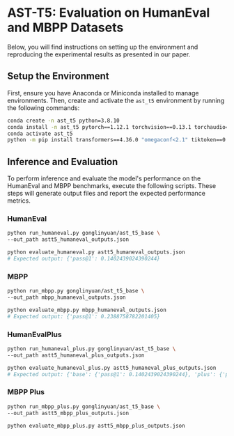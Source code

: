 # AST-T5: Evaluation on HumanEval and MBPP Datasets

Below, you will find instructions on setting up the environment and reproducing the experimental results as presented in our paper.

## Setup the Environment

First, ensure you have Anaconda or Miniconda installed to manage environments. Then, create and activate the `ast_t5` environment by running the following commands:

```bash
conda create -n ast_t5 python=3.8.10
conda install -n ast_t5 pytorch==1.12.1 torchvision==0.13.1 torchaudio==0.12.1 cudatoolkit=11.3 -c pytorch
conda activate ast_t5
python -m pip install transformers==4.36.0 "omegaconf<2.1" tiktoken==0.5.2 datasets human_eval pyarrow==8.0.0 astunparse evalplus
```

## Inference and Evaluation

To perform inference and evaluate the model's performance on the HumanEval and MBPP benchmarks, execute the following scripts. These steps will generate output files and report the expected performance metrics.

### HumanEval

```bash
python run_humaneval.py gonglinyuan/ast_t5_base \
--out_path astt5_humaneval_outputs.json

python evaluate_humaneval.py astt5_humaneval_outputs.json 
# Expected output: {'pass@1': 0.1402439024390244}
```

### MBPP

```bash
python run_mbpp.py gonglinyuan/ast_t5_base \
--out_path mbpp_humaneval_outputs.json

python evaluate_mbpp.py mbpp_humaneval_outputs.json 
# Expected output: {'pass@1': 0.2388758782201405}
```

### HumanEvalPlus

```bash
python run_humaneval_plus.py gonglinyuan/ast_t5_base \
--out_path astt5_humaneval_plus_outputs.json

python evaluate_humaneval_plus.py astt5_humaneval_plus_outputs.json 
# Expected output: {'base': {'pass@1': 0.1402439024390244}, 'plus': {'pass@1': 0.12804878048780488}}
```

### MBPP Plus

```bash
python run_mbpp_plus.py gonglinyuan/ast_t5_base \
--out_path astt5_mbpp_plus_outputs.json

python evaluate_mbpp_plus.py astt5_mbpp_plus_outputs.json 
```